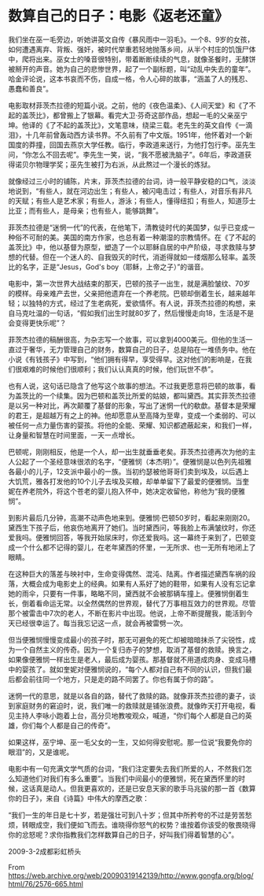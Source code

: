 # 数算自己的日子：电影《返老还童》

我们坐在巫一毛旁边，听她讲英文自传《暴风雨中一羽毛》。一个8、9岁的女孩，如何遭遇离弃、背叛、强奸，被时代举重若轻地抛落乡间，从半个村庄的饥饿尸体中，爬将出来。巫女士的嗓音很特别，带着断断续续的气息，就像圣餐时，无酵饼被掰开的声音。她为自己的悲惨世界，起了一个副标题，叫“动乱中失去的童年”。哈金评论说，这本书哀而不伤，自成一格，令人心碎的故事，“涵盖了人的残忍、愚蠢和善良”。

电影取材菲茨杰拉德的短篇小说。之前，他的《夜色温柔》、《人间天堂》和《了不起的盖茨比》，都曾搬上了银幕。看完大卫·芬奇这部作品，想起一毛的父亲巫宁坤。他译的《了不起的盖茨比》，文笔意味，绕梁三载。老先生的英文自传《一滴泪》，十几年前曾轰动西方读书界。不久前有了中文版。1951年，他怀着对一个新国度的莽撞，回国去燕京大学任教。临行，李政道来送行，为他打包行李。巫先生问，“你怎么不回去呢”。李先生一笑，说，“我不愿被洗脑子”。6年后，李政道获得诺贝尔物理学奖；巫先生被打为右派，从此熬过一个漫长的炼狱。

就像经过三小时的铺陈，片末，菲茨杰拉德的台词，诗一般平静安稳的口气，淡淡地说到，“有些人，就在河边出生；有些人，被闪电击过；有些人，对音乐有非凡的天赋；有些人是艺术家；有些人，游泳；有些人，懂得纽扣；有些人，知道莎士比亚；而有些人，是母亲；也有些人，能够跳舞”。

菲茨杰拉德是“迷惘一代”的代表，在他笔下，清教徒时代的美国梦，似乎已变成一种俗不可耐的美。美国的南方作家，也总有着一种潮湿的宗教情怀。在《了不起的盖茨比》中，他以基督为原型，塑造了一个以耶稣自居的中产阶级，寻求救赎与梦想的代替。但在一个迷人的、自我毁灭的时代，消逝得就如一缕烟那么轻率。盖茨比的名字，正是“Jesus，God's boy（耶稣，上帝之子）”的谐音。

电影中，第一次世界大战结束的那天，巴顿的孩子一出生，就是满脸皱纹、70岁的模样。母亲难产去世，父亲把他遗弃在一个养老院。巴顿却倒着生长，越来越年轻；以独特的方式，经过了生老病死，爱欲情怀。有人说，菲茨杰拉德的构想，来自马克吐温的一句话，“假如我们出生时就80岁了，然后慢慢走向18，生活是不是会变得更快乐呢”？

菲茨杰拉德的稿酬很高，为杂志写一个故事，可以拿到4000美元。但他的生活一直过于奢华，无力管理自己的财务，数算自己的日子，总是陷在一堆债务中。他在小说《有钱孩子》中写到，“他们拥有得早，享受得早。这对他们的影响是，在我们很艰难的时候他们很顺利；我们认认真真的时候，他们玩世不恭”。

也有人说，这句话已隐含了他写这个故事的想法。不过我更愿意将巴顿的故事，看为盖茨比的一个续集。因为巴顿和盖茨比所爱的姑娘，都叫黛西。其实菲茨杰拉德是以另一种对比，再次颠覆了基督的形象，写出了迷惘一代的欷歔。基督本是荣耀的君王，是超越万有之上的神。他却愿意从至高降为至卑，变成一个柔弱的、可以被任何一点力量伤害的婴孩。将他的全能、荣耀、知识都遮蔽起来，和我们一样，让身量和智慧在时间里面，一天一点增长。

巴顿呢，刚刚相反，他是一个人，却一出生就垂垂老矣。菲茨杰拉德再次为他的主人公起了一个圣经意味很浓的名字，“便雅悯（本杰明）”。便雅悯是以色列先祖雅各最小的儿子，12支派中最小的一族。当初约瑟被他哥哥们卖到埃及，以后遇上大饥荒，雅各打发他的10个儿子去埃及买粮，却单单留下了最爱的便雅悯。当奎妮在养老院外，将这个苍老的婴儿抱入怀中，她决定收留他，称他为“我的便雅悯”。

到影片最后几分钟，高潮不动声色地来到。便雅悯·巴顿50岁时，看起来刚刚20。黛西生下孩子后，他哀伤地离开了她们。当时黛西问，等我脸上布满皱纹时，你还爱我吗。便雅悯回答，等我开始尿床时，你还爱我吗。这一幕终于来到了，巴顿变成一个什么都不记得的婴儿，在老年黛西的怀里，一无所求、也一无所有地闭上了眼睛。

在这种巨大的落差与映衬中，生命变得偶然、混沌、陆离。作者描述黛西车祸的段落，大概会成为电影史上的经典。如果有人系好了她的鞋带，如果有人没有忘记拿她的雨伞，只要有一件事，略略不同，黛西就不会被那辆车撞上。便雅悯倒着生长，倒着看命运无常。以全然偶然的世界观，替代了万事相互效力的世界观。尽管那个被雷击中7次的老人，不断在影片中出现。他说，上帝不断提醒我，能活到今天已经很幸运了。每当我忘记这一点，就会再被雷劈一次。

但当便雅悯慢慢变成最小的孩子时，那无可避免的死亡却被暗暗抹杀了尖锐性，成为一个自然主义的传奇。因为一个复归赤子的梦想，取消了基督的救赎。换言之，如果像便雅悯一样出生是老人，最后成为婴孩。那基督就不用道成肉身、变成马槽中的婴孩了。就如奎妮对便雅悯说的，“每个人都对自己有不同的认识，但我们最后都会前往同一个地方，只是走的路不同罢了。你也有属于你的路”。

迷惘一代的意思，就是以各自的路，替代了救赎的路。就像菲茨杰拉德的妻子，谈到家庭财务的窘迫时，说，我们唯一的救赎就是铺张浪费。就像昨天打开电视，看见主持人李咏小跑着上台，高分贝地教唆观众，喊道，“你们每个人都是自己的英雄，你们每个人都是自己的传奇”。

如果这样，巫宁坤、巫一毛父女的一生，又如何得安慰呢。那一位说“我要免你的眼泪”的，又是谁呢。

电影中有一句充满文学气质的台词，“我们注定要失去我们所爱的人，不然我们怎么知道他们对我们有多么重要”。当我们中间最小的便雅悯，死在黛西怀里的时候，这话真是动人。但我更喜欢的，还是已安息天家的歌手马兆骏的那一首《数算你的日子》，来自《诗篇》中伟大的摩西之歌：

“我们一生的年日是七十岁，若是强壮可到八十岁；但其中所矜夸的不过是劳苦愁烦，转眼成空，我们便如飞而去。谁晓得你怒气的权势？谁按着你该受的敬畏晓得你的忿怒呢？求你指教我们怎样数算自己的日子，好叫我们得着智慧的心”。

2009-3-2成都彩虹桥头

From https://web.archive.org/web/20090319142139/http://www.gongfa.org/blog/html/76/2576-665.html
